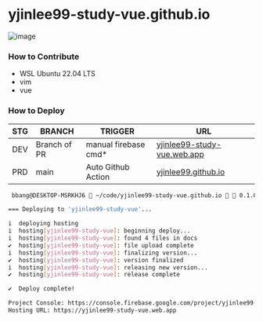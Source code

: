 # yjinlee99-study-vue.github.io

![image](https://github.com/yjinlee99-study-vue/yjinlee99-study-vue.github.io/assets/73848116/8f83f685-6285-4e13-9b94-edc7acc00bcf)


### How to Contribute
- WSL Ubuntu 22.04 LTS
- vim
- vue

### How to Deploy
|STG|BRANCH|TRIGGER|URL|
|------|---|---|---|
|DEV|Branch of PR|manual firebase cmd*|[yjinlee99-study-vue.web.app]([https://yjin-1f35c.web.app](https://yjinlee99-study-vue.web.app/))|
|PRD|main|Auto Github Action|[yjinlee99.github.io]([yjinlee99-study-vue.github.io](https://yjinlee99-study-vue.github.io/))|
```bash
 bbang@DESKTOP-MSRKHJ6  ~/code/yjinlee99-study-vue.github.io   0.1.0/dist2docs ±  firebase deploy

=== Deploying to 'yjinlee99-study-vue'...

i  deploying hosting
i  hosting[yjinlee99-study-vue]: beginning deploy...
i  hosting[yjinlee99-study-vue]: found 4 files in docs
✔  hosting[yjinlee99-study-vue]: file upload complete
i  hosting[yjinlee99-study-vue]: finalizing version...
✔  hosting[yjinlee99-study-vue]: version finalized
i  hosting[yjinlee99-study-vue]: releasing new version...
✔  hosting[yjinlee99-study-vue]: release complete

✔  Deploy complete!

Project Console: https://console.firebase.google.com/project/yjinlee99-study-vue/overview
Hosting URL: https://yjinlee99-study-vue.web.app
```
